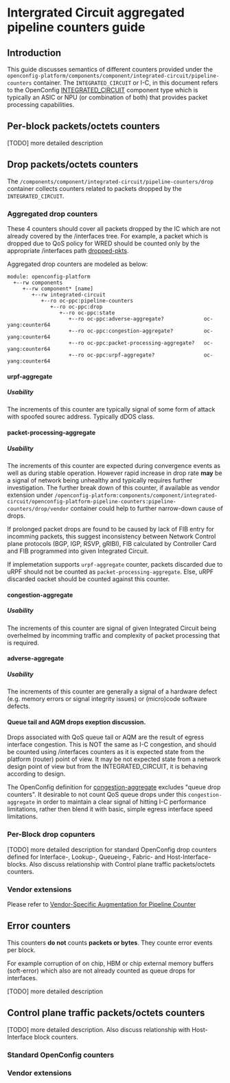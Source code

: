 # Intergrated Circuit aggregated pipeline counters guide
## Introduction
This guide discusses semantics of different counters provided under the
`openconfig-platform/components/component/integrated-circuit/pipeline-counters` container.
The `INTEGRATED_CIRCUIT` or I-C, in this document refers to the OpenConfig [INTEGRATED_CIRCUIT](https://github.com/openconfig/public/blob/5d38d8531ef9c5b998262207eb6dbdae8968f9fe/release/models/platform/openconfig-platform-types.yang#L346) component type which is typically an ASIC or NPU (or combination of both) that provides packet processing capabilities.

## Per-block packets/octets counters
[TODO] more detailed description
## Drop packets/octets counters
The `/components/component/integrated-circuit/pipeline-counters/drop` container collects counters related to packets dropped by the `INTEGRATED_CIRCUIT`.
### Aggregated drop counters
These 4 counters should cover all packets dropped by the IC which are not already covered by the /interfaces tree.   For example, a packet which is dropped due to QoS policy for WRED should be counted only by the appropriate /interfaces path [dropped-pkts](https://github.com/openconfig/public/blob/5d38d8531ef9c5b998262207eb6dbdae8968f9fe/release/models/qos/openconfig-qos-interfaces.yang#L375).    

Aggregated drop counters are modeled as below:
```
module: openconfig-platform
  +--rw components
     +--rw component* [name]
        +--rw integrated-circuit
           +--ro oc-ppc:pipeline-counters
              +--ro oc-ppc:drop
                 +--ro oc-ppc:state
                    +--ro oc-ppc:adverse-aggregate?             oc-yang:counter64
                    +--ro oc-ppc:congestion-aggregate?          oc-yang:counter64
                    +--ro oc-ppc:packet-processing-aggregate?   oc-yang:counter64
                    +--ro oc-ppc:urpf-aggregate?                oc-yang:counter64
```
#### urpf-aggregate

##### Usability
The increments of this counter are typically signal of some form of attack with spoofed sourec address. Typically dDOS class.

#### packet-processing-aggregate

##### Usability
The increments of this counter are expected during convergence events as well as during stable operation. However rapid increase in drop rate **may** be a signal of network being unhealthy and typically requires further investigation. 
The further break down of this counter, if available as vendor extension under `/openconfig-platform:components/component/integrated-circuit/openconfig-platform-pipeline-counters:pipeline-counters/drop/vendor` container could help to further narrow-down cause of drops. 

If prolonged packet drops are found to be caused by lack of FIB entry for incomming packets, this suggest inconsistency between Network Control plane protocols (BGP, IGP, RSVP, gRIBI), FIB calculated by Controller Card and FIB programmed into given Integrated Circuit.

If implemetation supports `urpf-aggregate` counter, packets discarded due to uRPF should not be counted as `packet-processing-aggregate`. Else, uRPF discarded oacket should be counted against this counter.

#### congestion-aggregate


##### Usability
The increments of this counter are signal of given Integrated Circuit being overhelmed by incomming traffic and complexity of packet processing that is required. 

#### adverse-aggregate
##### Usability
The increments of this counter are generally a signal of a hardware defect (e.g. memory errors or signal integrity issues) or (micro)code software defects. 

#### Queue tail and AQM drops exeption discussion.
Drops associated with QoS queue tail or AQM are the result of egress interface congestion.   This is NOT the same as I-C congestion, and should be counted using /interfaces counters as it is expected state from the platform (router) point of view. It may be not expected state from a network design point of view but from the INTEGRATED_CIRCUIT, it is behaving according to design.   

The OpenConfig definition for [congestion-aggregate](https://github.com/openconfig/public/blob/5d38d8531ef9c5b998262207eb6dbdae8968f9fe/release/models/platform/openconfig-platform-pipeline-counters.yang#L1096-L1099) excludes "queue drop counters". It desirable to  not count QoS queue drops under this `congestion-aggregate` in order to maintain a clear signal of hitting I-C performance limitations, rather then blend it with basic, simple egress interface speed limitations.

### Per-Block drop copunters
[TODO] more detailed description for standard OpenConfig drop counters defined for Interface-, Lookup-, Queueing-, Fabric-  and Host-Interface- blocks. Also discuss relationship with Control plane traffic packets/octets counters.
### Vendor extensions
Please refer to [Vendor-Specific Augmentation for Pipeline Counter](vendor_counter_guide.md)
## Error counters
This counters **do not** counts **packets or bytes**.
They counte error events per block.

For example corruption of on chip, HBM or chip external memory buffers (soft-error) which also are not already counted as queue drops for interfaces.

[TODO] more detailed description
## Control plane traffic packets/octets counters
[TODO] more detailed description. Also discuss relationship with Host-Interface block counters.
### Standard OpenConfig counters
### Vendor extensions
